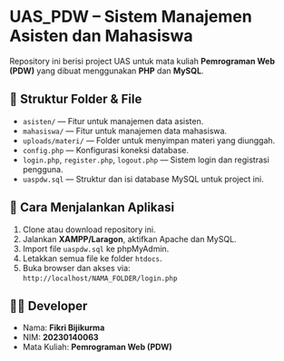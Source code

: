 # UAS_PDW – Sistem Manajemen Asisten dan Mahasiswa

Repository ini berisi project UAS untuk mata kuliah **Pemrograman Web (PDW)** yang dibuat menggunakan **PHP** dan **MySQL**.

## 📁 Struktur Folder & File
- `asisten/` — Fitur untuk manajemen data asisten.
- `mahasiswa/` — Fitur untuk manajemen data mahasiswa.
- `uploads/materi/` — Folder untuk menyimpan materi yang diunggah.
- `config.php` — Konfigurasi koneksi database.
- `login.php`, `register.php`, `logout.php` — Sistem login dan registrasi pengguna.
- `uaspdw.sql` — Struktur dan isi database MySQL untuk project ini.

## 🚀 Cara Menjalankan Aplikasi
1. Clone atau download repository ini.
2. Jalankan **XAMPP/Laragon**, aktifkan Apache dan MySQL.
3. Import file `uaspdw.sql` ke phpMyAdmin.
4. Letakkan semua file ke folder `htdocs`.
5. Buka browser dan akses via:  
   `http://localhost/NAMA_FOLDER/login.php`

## 👨‍💻 Developer
- Nama: **Fikri Bijikurma**
- NIM: **20230140063**
- Mata Kuliah: **Pemrograman Web (PDW)**
